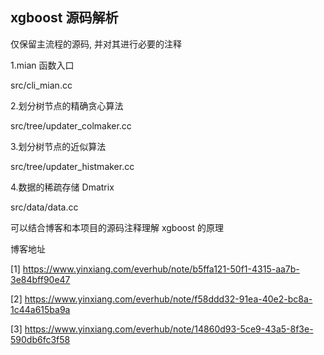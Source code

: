 
## xgboost 源码解析

仅保留主流程的源码, 并对其进行必要的注释

1.mian 函数入口

src/cli_mian.cc

2.划分树节点的精确贪心算法

src/tree/updater_colmaker.cc

3.划分树节点的近似算法

src/tree/updater_histmaker.cc

4.数据的稀疏存储 Dmatrix 

src/data/data.cc

可以结合博客和本项目的源码注释理解 xgboost 的原理

博客地址

[1] https://www.yinxiang.com/everhub/note/b5ffa121-50f1-4315-aa7b-3e84bff90e47

[2] https://www.yinxiang.com/everhub/note/f58ddd32-91ea-40e2-bc8a-1c44a615ba9a

[3] https://www.yinxiang.com/everhub/note/14860d93-5ce9-43a5-8f3e-590db6fc3f58